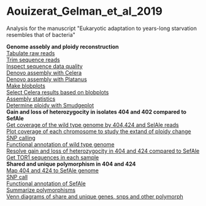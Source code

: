 # Aouizerat_Gelman_et_al_2019
Analysis for the manuscript "Eukaryotic adaptation to years-long starvation resembles that of bacteria"

**Genome assebly and ploidy reconstruction**  
[Tabulate raw reads](https://nbviewer.jupyter.org/github/szitenberg/Aouizerat_Gelman_et_al_2019/blob/master/script.ipynb#1.-Tabulate-fastq-files)  
[Trim sequence reads](https://nbviewer.jupyter.org/github/szitenberg/Aouizerat_Gelman_et_al_2019/blob/master/script.ipynb#2.-Trim-reads)  
[Inspect sequence data quality](https://nbviewer.jupyter.org/github/szitenberg/Aouizerat_Gelman_et_al_2019/blob/master/script.ipynb#3.-Fastqc)  
[Denovo assembly with Celera](https://nbviewer.jupyter.org/github/szitenberg/Aouizerat_Gelman_et_al_2019/blob/master/script.ipynb#4.1-Celera)  
[Denovo assembly with Platanus](https://nbviewer.jupyter.org/github/szitenberg/Aouizerat_Gelman_et_al_2019/blob/master/script.ipynb#4.2-Platanus)  
[Make blobplots](https://nbviewer.jupyter.org/github/szitenberg/Aouizerat_Gelman_et_al_2019/blob/master/script.ipynb#5.-Plot-blobs)  
[Select Celera results based on blobplots](https://nbviewer.jupyter.org/github/szitenberg/Aouizerat_Gelman_et_al_2019/blob/master/script.ipynb#6.-Denovo-assembly-conclusions-from-blobtools:)  
[Assembly statistics](https://nbviewer.jupyter.org/github/szitenberg/Aouizerat_Gelman_et_al_2019/blob/master/script.ipynb#7.-Assembly-statistics)  
[Determine ploidy with Smudgeplot](https://nbviewer.jupyter.org/github/szitenberg/Aouizerat_Gelman_et_al_2019/blob/master/script.ipynb#8.-Ploidy---smudgeplots)  
**Gain and loss of heterozygocity in isolates 404 and 402 compared to SefAle**  
[Get coverage of the wild type genome by 404,424 and SelAle reads](https://nbviewer.jupyter.org/github/szitenberg/Aouizerat_Gelman_et_al_2019/blob/master/script.ipynb#10.-Map-reads-to-reference-genome)  
[Plot coverage of each chromosome to study the extand of ploidy change](https://nbviewer.jupyter.org/github/szitenberg/Aouizerat_Gelman_et_al_2019/blob/master/script.ipynb#10.4-Plot-coverage)  
[SNP calling](https://nbviewer.jupyter.org/github/szitenberg/Aouizerat_Gelman_et_al_2019/blob/master/script.ipynb#11.-SNP-calling)  
[Functional annotation of wild type genome](https://nbviewer.jupyter.org/github/szitenberg/Aouizerat_Gelman_et_al_2019/blob/master/script.ipynb#12.-Functional-annotation-of-reference-genome-genes)  
[Resolve gain and loss of heterozygocity in 404 and 424 compared to SefAle](https://nbviewer.jupyter.org/github/szitenberg/Aouizerat_Gelman_et_al_2019/blob/master/script.ipynb#13.-Heterozygote-SNPS:-gain-and-loss,-associated-function)  
[Get TOR1 sequences in each sample](https://nbviewer.jupyter.org/github/szitenberg/Aouizerat_Gelman_et_al_2019/blob/master/script.ipynb#14.-Consensus-sequences-for-the-TOR1-gene)  
**Shared and unique polymorphism in 404 and 424**  
[Map 404 and 424 to SefAle genome](https://nbviewer.jupyter.org/github/szitenberg/Aouizerat_Gelman_et_al_2019/blob/master/script.ipynb#15.-Map-404-and-402-to-SefAle)  
[SNP call](https://nbviewer.jupyter.org/github/szitenberg/Aouizerat_Gelman_et_al_2019/blob/master/script.ipynb#16.-SNPs-in-404-and-424-compared-to-SefAle)  
[Functional annotation of SefAle](https://nbviewer.jupyter.org/github/szitenberg/Aouizerat_Gelman_et_al_2019/blob/master/script.ipynb#17.-identify-genes-in-SefAle)  
[Summarize polymorphisms](https://nbviewer.jupyter.org/github/szitenberg/Aouizerat_Gelman_et_al_2019/blob/master/script.ipynb#20.-Summarize-polymorphism-in-404,-424-compared-to-SefAle)  
[Venn diagrams of share and unique genes, snps and other polymorph](https://nbviewer.jupyter.org/github/szitenberg/Aouizerat_Gelman_et_al_2019/blob/master/script.ipynb#21.-Venn-diagrams)
